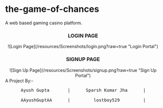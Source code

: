 # the-game-of-chances
A web based gaming casino platform.

<center><h3>LOGIN PAGE</h3>
![Login Page](/resources/Screenshots/login.png?raw=true "Login Portal")

<h3>SIGNUP PAGE</h3>
![Sign Up Page](/resources/Screenshots/signup.png?raw=true "Sign Up Portal")
</center>
A Project By:-
<pre>
      Ayush Gupta       |      Sparsh Kumar Jha      |       Ayush Daksh <br>
      AAyushGuptAA      |         lostboy529         |       frozentoad9
</pre>
